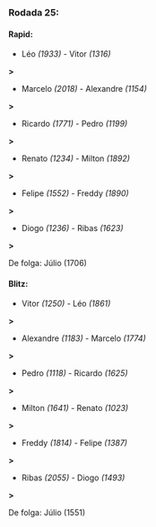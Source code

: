 ### Rodada 25:

#### Rapid:

* Léo *(1933)*     -     Vitor *(1316)*

 **>** 
* Marcelo *(2018)*     -     Alexandre *(1154)*

 **>** 
* Ricardo *(1771)*     -     Pedro *(1199)*

 **>** 
* Renato *(1234)*     -     Milton *(1892)*

 **>** 
* Felipe *(1552)*     -     Freddy *(1890)*

 **>** 
* Diogo *(1236)*     -     Ribas *(1623)*

 **>** 

De folga: Júlio (1706)

#### Blitz:

* Vitor *(1250)*     -     Léo *(1861)*

 **>** 
* Alexandre *(1183)*     -     Marcelo *(1774)*

 **>** 
* Pedro *(1118)*     -     Ricardo *(1625)*

 **>** 
* Milton *(1641)*     -     Renato *(1023)*

 **>** 
* Freddy *(1814)*     -     Felipe *(1387)*

 **>** 
* Ribas *(2055)*     -     Diogo *(1493)*

 **>** 

De folga: Júlio (1551)


